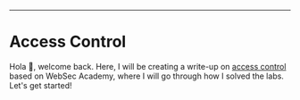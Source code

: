 ***
# Access Control
Hola 👋, welcome back. Here, I will be creating a write-up on [access control](https://portswigger.net/web-security/learning-paths/server-side-vulnerabilities-apprentice/access-control-apprentice/access-control/what-is-access-control) based on WebSec Academy, where I will go through how I solved the labs. Let's get started!

